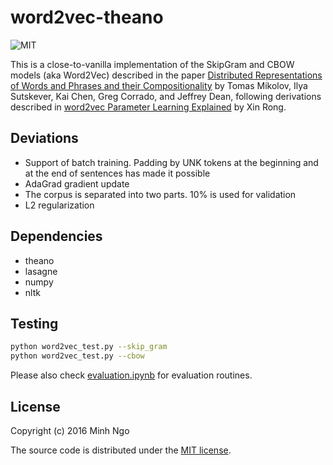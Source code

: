 # word2vec-theano

![MIT](https://img.shields.io/badge/license-MIT-blue.svg)

This is a close-to-vanilla implementation of the SkipGram and CBOW models (aka Word2Vec) described in the paper [Distributed Representations of Words and Phrases
and their Compositionality](http://papers.nips.cc/paper/5021-distributed-representations-of-words-and-phrases-and-their-compositionality.pdf) by Tomas Mikolov, Ilya Sutskever, Kai Chen, Greg Corrado, and Jeffrey Dean, following derivations described in [word2vec Parameter Learning Explained](http://www-personal.umich.edu/~ronxin/pdf/w2vexp.pdf) by Xin Rong.

## Deviations

* Support of batch training. Padding by UNK tokens at the beginning and at the end of sentences has made it possible
* AdaGrad gradient update
* The corpus is separated into two parts. 10% is used for validation
* L2 regularization

## Dependencies

* theano
* lasagne
* numpy
* nltk

## Testing

```bash
python word2vec_test.py --skip_gram
python word2vec_test.py --cbow
```

Please also check [evaluation.ipynb](evaluation.ipynb) for evaluation routines.

## License

Copyright (c) 2016 Minh Ngo

The source code is distributed under the [MIT license](LICENSE).
